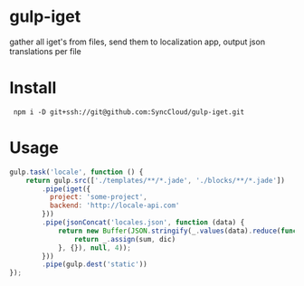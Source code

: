 # gulp-iget
gather all iget's from files, send them to localization app, output json translations per file
# Install
```
 npm i -D git+ssh://git@github.com:SyncCloud/gulp-iget.git
```
# Usage
```js
gulp.task('locale', function () {
    return gulp.src(['./templates/**/*.jade', './blocks/**/*.jade'])
        .pipe(iget({
          project: 'some-project',
          backend: 'http://locale-api.com'
        }))
        .pipe(jsonConcat('locales.json', function (data) {
            return new Buffer(JSON.stringify(_.values(data).reduce(function (sum, dic) {
                return _.assign(sum, dic)
            }, {}), null, 4));
        }))
        .pipe(gulp.dest('static'))
});
```
